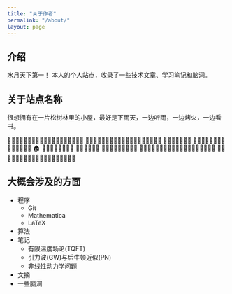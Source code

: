 ```yaml
---
title: "关于作者"
permalink: "/about/"
layout: page
---
```


## 介绍

水月天下第一！
本人的个人站点，收录了一些技术文章、学习笔记和脑洞。

## 关于站点名称

很想拥有在一片松树林里的小屋，最好是下雨天，一边听雨，一边烤火，一边看书。

🌲🌲🌲🌲🌲🌲🌲🌲🌲🌲🌲🌲🌲🌲🌲🌲🌲🌲🌲
🌲🌲🌲🌲🌲🌲🌲🌲🌲🌲🌲🌲🌲🌲🌲🌲🌲🌲🌲
🌲🌲🌲🌲🌲🌲🌲        🌲🌲🌲🌲🌲🌲🌲🌲
🌲🌲🌲🌲🌲🌲    🏠    🌲🌲🌲🌲🌲🌲🌲🌲
🌲🌲🌲🌲🌲🌲        🌲🌲🌲🌲🌲🌲🌲🌲🌲
🌲🌲🌲🌲🌲🌲🌲🌲🌲🌲🌲🌲🌲🌲🌲🌲🌲🌲🌲
🌲🌲🌲🌲🌲🌲🌲🌲🌲🌲🌲🌲🌲🌲🌲🌲🌲🌲🌲

## 大概会涉及的方面

- 程序
     - Git
     - Mathematica
     - LaTeX
- 算法
- 笔记
     - 有限温度场论(TQFT)
     - 引力波(GW)与后牛顿近似(PN) 
     - 非线性动力学问题
- 文摘
- 一些脑洞 
   
